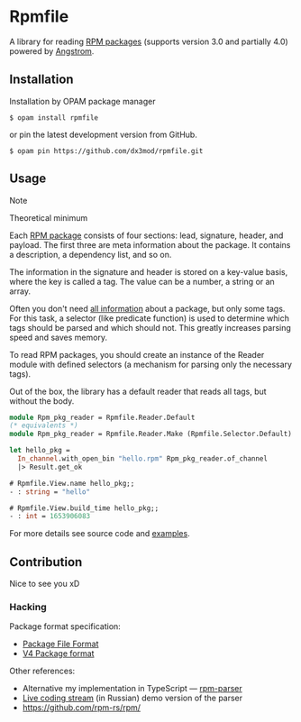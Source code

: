 # Rpmfile

A library for reading [RPM packages][RPM] (supports version 3.0 and partially 4.0) 
powered by [Angstrom].

## Installation

Installation by OPAM package manager 
```console
$ opam install rpmfile
```
or pin the latest development version from GitHub.
```console
$ opam pin https://github.com/dx3mod/rpmfile.git
```

## Usage

> [!NOTE]  
> Theoretical minimum
> 
> Each [RPM package](https://en.wikipedia.org/wiki/RPM_Package_Manager) consists of four sections: lead, signature, header, and payload. The first three are meta information about the package. It contains a description, a dependency list, and so on.
> 
> The information in the signature and header is stored on a key-value basis, where the key is called a tag. The value can be a number, a string or an array.
> 
> Often you don't need [all information](https://rpm-software-management.github.io/rpm/manual/tags.html) about a package, but only some tags. For this task, a selector (like predicate function) is used to determine which tags should be parsed and which should not. This greatly increases parsing speed and saves memory.

To read RPM packages, you should create an instance of the Reader module with defined selectors (a mechanism for parsing only the necessary tags). 

Out of the box, the library has a default reader that reads all tags, but without the body.

```ocaml
module Rpm_pkg_reader = Rpmfile.Reader.Default
(* equivalents *)
module Rpm_pkg_reader = Rpmfile.Reader.Make (Rpmfile.Selector.Default)
```

```ocaml
let hello_pkg = 
  In_channel.with_open_bin "hello.rpm" Rpm_pkg_reader.of_channel 
  |> Result.get_ok
```

```ocaml
# Rpmfile.View.name hello_pkg;;
- : string = "hello"

# Rpmfile.View.build_time hello_pkg;;
- : int = 1653906083
```

For more details see source code and [examples](./examples/).


## Contribution

Nice to see you xD

### Hacking

Package format specification:
- [Package File Format](https://refspecs.linuxbase.org/LSB_4.1.0/LSB-Core-generic/LSB-Core-generic/pkgformat.html)
- [V4 Package format](https://rpm-software-management.github.io/rpm/manual/format_v4.html)

Other references:
- Alternative my implementation in TypeScript &mdash; [rpm-parser](https://github.com/dx3mod/rpm-parser)
- [Live coding stream](https://youtu.be/tsI-ZypQ9O0?si=Oghi1yv-2BRkUb7r) (in Russian) demo version of the parser
- <https://github.com/rpm-rs/rpm/>

[RPM]: https://en.wikipedia.org/wiki/RPM_Package_Manager
[Angstrom]: https://github.com/inhabitedtype/angstrom